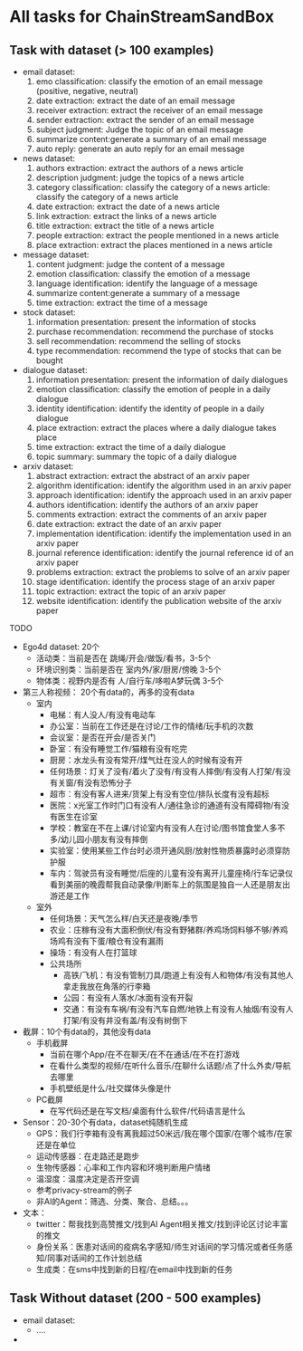# All tasks for ChainStreamSandBox

## Task with dataset (> 100 examples)

- email dataset:
  1. emo classification: classify the emotion of an email message (positive, negative, neutral)
  2. date extraction: extract the date of an email message
  3. receiver extraction: extract the receiver of an email message
  4. sender extraction: extract the sender of an email message
  5. subject judgment: Judge the topic of an email message
  6. summarize content:generate a summary of an email message
  7. auto reply: generate an auto reply for an email message
- news dataset:
  1. authors extraction: extract the authors of a news article
  2. description judgment: judge the topics of a news article
  3. category classification: classify the category of a news article: classify the category of a news article
  4. date extraction: extract the date of a news article
  5. link extraction: extract the links of a news article
  6. title extraction: extract the title of a news article
  7. people extraction: extract the people mentioned in a news article
  8. place extraction: extract the places mentioned in a news article
- message dataset:
  1. content judgment: judge the content of a message
  2. emotion classification: classify the emotion of a message
  3. language identification: identify the language of a message
  4. summarize content:generate a summary of a message
  5. time extraction: extract the time of a message
- stock dataset:
  1. information presentation: present the information of stocks
  2. purchase recommendation: recommend the purchase of stocks
  3. sell recommendation: recommend the selling of stocks
  4. type recommendation: recommend the type of stocks that can be bought
- dialogue dataset:
  1. information presentation: present the information of daily dialogues
  2. emotion classification: classify the emotion of people in a daily dialogue
  3. identity identification: identify the identity of people in a daily dialogue
  4. place extraction: extract the places where a daily dialogue takes place
  5. time extraction: extract the time of a daily dialogue
  6. topic summary: summary the topic of a daily dialogue
- arxiv dataset:
  1. abstract extraction: extract the abstract of an arxiv paper
  2. algorithm identification: identify the algorithm used in an arxiv paper
  3. approach identification: identify the approach used in an arxiv paper
  4. authors identification: identify the authors of an arxiv paper
  5. comments extraction: extract the comments of an arxiv paper
  6. date extraction: extract the date of an arxiv paper
  7. implementation identification: identify the implementation used in an arxiv paper
  8. journal reference identification: identify the journal reference id of an arxiv paper
  9. problems extraction: extract the problems to solve of an arxiv paper
  10. stage identification: identify the process stage of an arxiv paper
  11. topic extraction: extract the topic of an arxiv paper
  12. website identification: identify the publication website of the arxiv paper

TODO
- Ego4d dataset: 20个
  - 活动类：当前是否在 跳绳/开会/做饭/看书，3-5个
  - 环境识别类：当前是否在 室内外/家/厨房/傍晚 3-5个
  - 物体类：视野内是否有 人/自行车/哆啦A梦玩偶 3-5个
- 第三人称视频： 20个有data的，再多的没有data
  - 室内
    - 电梯：有人没人/有没有电动车
    - 办公室：当前在工作还是在讨论/工作的情绪/玩手机的次数
    - 会议室：是否在开会/是否关门
    - 卧室：有没有睡觉工作/猫粮有没有吃完
    - 厨房：水龙头有没有常开/煤气灶在没人的时候有没有开
    - 任何场景：灯关了没有/着火了没有/有没有人摔倒/有没有人打架/有没有关窗/有没有恐怖分子
    - 超市：有没有客人进来/货架上有没有空位/排队长度有没有超标
    - 医院：x光室工作时门口有没有人/通往急诊的通道有没有障碍物/有没有医生在诊室
    - 学校：教室在不在上课/讨论室内有没有人在讨论/图书馆食堂人多不多/幼儿园小朋友有没有摔倒
    - 实验室：使用某些工作台时必须开通风厨/放射性物质暴露时必须穿防护服
    - 车内：驾驶员有没有睡觉/后座的儿童有没有离开儿童座椅/行车记录仪看到美丽的晚霞帮我自动录像/判断车上的氛围是独自一人还是朋友出游还是工作
  - 室外
    - 任何场景：天气怎么样/白天还是夜晚/季节
    - 农业：庄稼有没有大面积倒伏/有没有野猪群/养鸡场饲料够不够/养鸡场鸡有没有下蛋/粮仓有没有漏雨
    - 操场：有没有人在打篮球
    - 公共场所
      - 高铁/飞机：有没有管制刀具/跑道上有没有人和物体/有没有其他人拿走我放在角落的行李箱
      - 公园：有没有人落水/冰面有没有开裂
      - 交通：有没有车祸/有没有汽车自燃/地铁上有没有人抽烟/有没有人打架/有没有井没有盖/有没有树倒下
- 截屏：10个有data的，其他没有data
  - 手机截屏
    - 当前在哪个App/在不在聊天/在不在通话/在不在打游戏
    - 在看什么类型的视频/在听什么音乐/在聊什么话题/点了什么外卖/导航去哪里
    - 手机壁纸是什么/社交媒体头像是什
  - PC截屏
    - 在写代码还是在写文档/桌面有什么软件/代码语言是什么
- Sensor：20-30个有data，dataset纯随机生成
  - GPS：我们行李箱有没有离我超过50米远/我在哪个国家/在哪个城市/在家还是在单位
  - 运动传感器：在走路还是跑步
  - 生物传感器：心率和工作内容和环境判断用户情绪
  - 温湿度：温度决定是否开空调
  - 参考privacy-stream的例子
  - 非AI的Agent：筛选、分类、聚合、总结。。。
- 文本：
  - twitter：帮我找到高赞推文/找到AI Agent相关推文/找到评论区讨论丰富的推文
  - 身份关系：医患对话间的疫病名字感知/师生对话间的学习情况或者任务感知/同事对话间的工作计划总结
  - 生成类：在sms中找到新的日程/在email中找到新的任务

## Task Without dataset (200 - 500 examples)

- email dataset:
  - ....
- 